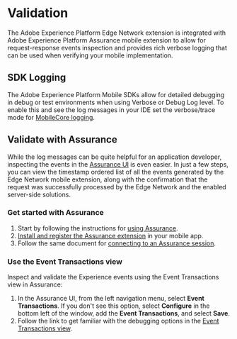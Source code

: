 # Validation

The Adobe Experience Platform Edge Network extension is integrated with Adobe Experience Platform Assurance mobile extension to allow for request-response events inspection and provides rich verbose logging that can be used when verifying your mobile implementation.

## SDK Logging

The Adobe Experience Platform Mobile SDKs allow for detailed debugging in debug or test environments when using Verbose or Debug Log level. To enable this and see the log messages in your IDE set the verbose/trace mode for [MobileCore logging](../getting-started/enable-debug-logging.md#debug-logging).

## Validate with Assurance

While the log messages can be quite helpful for an application developer, inspecting the events in the [Assurance UI](https://experience.adobe.com/assurance/) is even easier. In just a few steps, you can view the timestamp ordered list of all the events generated by the Edge Network mobile extension, along with the confirmation that the request was successfully processed by the Edge Network and the enabled server-side solutions.

### Get started with Assurance

1. Start by following the instructions for [using Assurance](https://experienceleague.adobe.com/docs/experience-platform/assurance/user-access.html).
2. [Install and register the Assurance extension](../platform-assurance-sdk/index.md) in your mobile app.
3. Follow the same document for [connecting to an Assurance session](../platform-assurance-sdk/index.md#connect-to-an-assurance-session).

### Use the Event Transactions view

Inspect and validate the Experience events using the Event Transactions view in Assurance:

1. In the Assurance UI, from the left navigation menu, select **Event Transactions**. If you don't see this option, select **Configure** in the bottom left of the window, add the **Event Transactions**, and select **Save**.
2. Follow the link to get familiar with the debugging options in the [Event Transactions view](https://experienceleague.adobe.com/docs/experience-platform/assurance/view/event-transactions.html).
